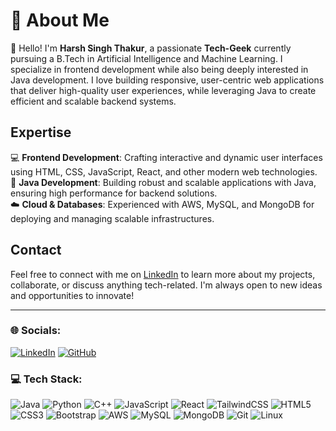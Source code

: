 # 💫 About Me
👋 Hello! I'm **Harsh Singh Thakur**, a passionate **Tech-Geek** currently pursuing a B.Tech in Artificial Intelligence and Machine Learning. I specialize in frontend development while also being deeply interested in Java development. I love building responsive, user-centric web applications that deliver high-quality user experiences, while leveraging Java to create efficient and scalable backend systems.

## Expertise
💻 **Frontend Development**: Crafting interactive and dynamic user interfaces using HTML, CSS, JavaScript, React, and other modern web technologies.  
🚀 **Java Development**: Building robust and scalable applications with Java, ensuring high performance for backend solutions.  
☁️ **Cloud & Databases**: Experienced with AWS, MySQL, and MongoDB for deploying and managing scalable infrastructures.

## Contact
Feel free to connect with me on [LinkedIn](https://www.linkedin.com/in/harshsinghthakur1308) to learn more about my projects, collaborate, or discuss anything tech-related. I'm always open to new ideas and opportunities to innovate!

---

### 🌐 Socials:
[![LinkedIn](https://img.shields.io/badge/LinkedIn-0077B5?style=for-the-badge&logo=linkedin&logoColor=white)](https://www.linkedin.com/in/harshsinghthakur1308)
[![GitHub](https://img.shields.io/badge/GitHub-181717?style=for-the-badge&logo=github&logoColor=white)](https://github.com/harsh2700)

### 💻 Tech Stack:
![Java](https://img.shields.io/badge/Java-ED8B00?style=for-the-badge&logo=java&logoColor=white)
![Python](https://img.shields.io/badge/Python-3776AB?style=for-the-badge&logo=python&logoColor=white)
![C++](https://img.shields.io/badge/C++-00599C?style=for-the-badge&logo=cplusplus&logoColor=white)
![JavaScript](https://img.shields.io/badge/JavaScript-F7DF1E?style=for-the-badge&logo=javascript&logoColor=black)
![React](https://img.shields.io/badge/React-20232A?style=for-the-badge&logo=react&logoColor=61DAFB)
![TailwindCSS](https://img.shields.io/badge/Tailwind_CSS-38B2AC?style=for-the-badge&logo=tailwind-css&logoColor=white)
![HTML5](https://img.shields.io/badge/HTML5-E34F26?style=for-the-badge&logo=html5&logoColor=white)
![CSS3](https://img.shields.io/badge/CSS3-1572B6?style=for-the-badge&logo=css3&logoColor=white)
![Bootstrap](https://img.shields.io/badge/Bootstrap-563D7C?style=for-the-badge&logo=bootstrap&logoColor=white)
![AWS](https://img.shields.io/badge/AWS-232F3E?style=for-the-badge&logo=amazon-aws&logoColor=white)
![MySQL](https://img.shields.io/badge/MySQL-00000F?style=for-the-badge&logo=mysql&logoColor=white)
![MongoDB](https://img.shields.io/badge/MongoDB-4EA94B?style=for-the-badge&logo=mongodb&logoColor=white)
![Git](https://img.shields.io/badge/Git-F05032?style=for-the-badge&logo=git&logoColor=white)
![Linux](https://img.shields.io/badge/Linux-FCC624?style=for-the-badge&logo=linux&logoColor=black)
